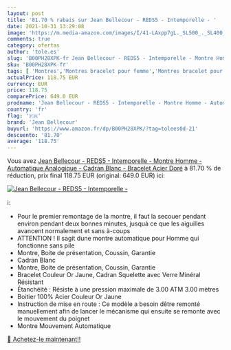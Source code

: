 ```yaml
---
layout: post
title: '81.70 % rabais sur Jean Bellecour - REDS5 - Intemporelle - '
date: 2021-10-31 13:29:08
image: 'https://m.media-amazon.com/images/I/41-LAxpp7gL._SL500_._SL400_.jpg'
comments: true
category: ofertas
author: 'tole.es'
slug: 'B00PH28XPK-fr Jean Bellecour - REDS5 - Intemporelle - Montre Homme -...'
sku: 'B00PH28XPK-fr'
tags: [ 'Montres','Montres bracelet pour femme','Montres bracelet pour homme','Montres et accessoires','Montres femme','Montres homme','jean bellecour', ]
actualPrice: 118.75 EUR
currency: EUR
price: 118.75
comparePrice: 649.0 EUR
prodname: 'Jean Bellecour - REDS5 - Intemporelle - Montre Homme - Automatique Analogique - Cadran Blanc - Bracelet Acier Doré'
country: 'fr'
flag: '🇫🇷'
brand: 'Jean Bellecour'
buyurl: 'https://www.amazon.fr/dp/B00PH28XPK/?tag=tolees0d-21'
descuento: '81.70'
average: '118.75'
---
```


Vous avez [Jean Bellecour - REDS5 - Intemporelle - Montre Homme - Automatique Analogique - Cadran Blanc - Bracelet Acier Doré](https://www.amazon.fr/dp/B00PH28XPK/?tag=tolees0d-21)  à  81.70 % de réduction, prix final  118.75 EUR (original: 649.0 EUR) ici:

[![Jean Bellecour - REDS5 - Intemporelle - ](https://m.media-amazon.com/images/I/41-LAxpp7gL._SL500_._SL400_.jpg)](https://www.amazon.fr/dp/B00PH28XPK/?tag=tolees0d-21)

ℹ️:

- Pour le premier remontage de la montre, il faut la secouer pendant environ pendant deux bonnes minutes, jusquà ce que les aiguilles avancent normalement et sans à-coups
- ATTENTION ! Il sagit dune montre automatique pour Homme qui fonctionne sans pile
- Montre, Boite de présentation, Coussin, Garantie
- Cadran Blanc
- Montre, Boite de présentation, Coussin, Garantie
- Bracelet Couleur Or Jaune, Cadran Squelette avec Verre Minéral Résistant
- Étanchéité : Résiste à une pression maximale de 3.00 ATM 3.00 mètres
- Boitier 100% Acier Couleur Or Jaune
- Instruction de mise en route : Ce modèle a besoin dêtre remonté manuellement afin de lancer le mécanisme qui ensuite se remonte avec le mouvement du poignet
- Montre Mouvement Automatique

[🛒 Achetez-le maintenant!!](https://www.amazon.fr/dp/B00PH28XPK/?tag=tolees0d-21)
